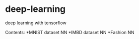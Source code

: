 # deep-learning
deep learning with tensorflow

Contents:
*MNIST dataset NN
*IMBD dataset NN
*Fashion NN
